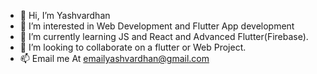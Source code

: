 - 👋 Hi, I’m Yashvardhan
- 👀 I’m interested in Web Development and Flutter App development
- 🌱 I’m currently learning JS and React and Advanced Flutter(Firebase).
- 💞️ I’m looking to collaborate on a flutter or Web Project.
- 📫 Email me At emailyashvardhan@gmail.com

<!---
Yashvardhan2002/Yashvardhan2002 is a ✨ special ✨ repository because its `README.md` (this file) appears on your GitHub profile.
You can click the Preview link to take a look at your changes.
--->

